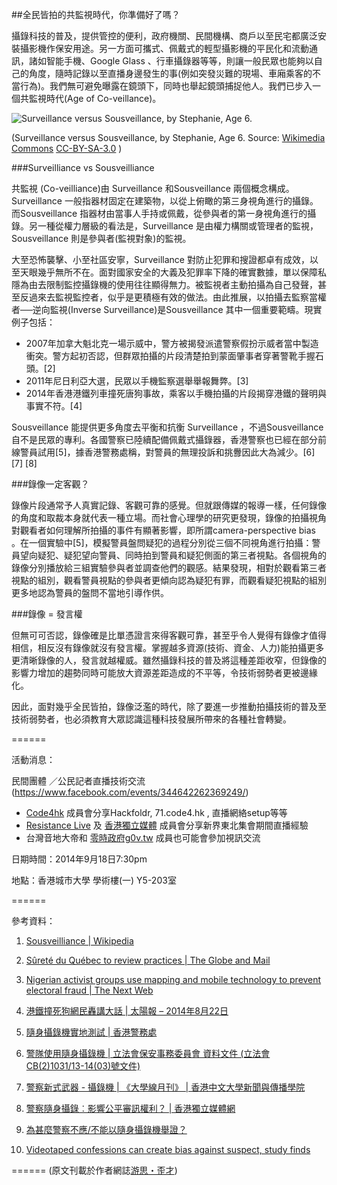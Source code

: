 ##全民皆拍的共監視時代，你準備好了嗎？

攝錄科技的普及，提供管控的便利，政府機關、民間機構、商戶以至民宅都廣泛安裝攝影機作保安用途。另一方面可攜式、佩戴式的輕型攝影機的平民化和流動通訊，諸如智能手機、Google Glass 、行車攝錄器等等，則讓一般民眾也能夠以自己的角度，隨時記錄以至直播身邊發生的事(例如突發災難的現場、車廂乘客的不當行為)。我們無可避免曝露在鏡頭下，同時也舉起鏡頭捕捉他人。我們已步入一個共監視時代(Age of Co-veillance)。

![Surveillance versus Sousveillance, by Stephanie, Age 6. ](http://upload.wikimedia.org/wikipedia/commons/thumb/7/7f/SurSousVeillanceByStephanieMannAge6.png/288px-SurSousVeillanceByStephanieMannAge6.png)

(Surveillance versus Sousveillance, by Stephanie, Age 6. Source: [Wikimedia Commons](http://commons.wikimedia.org/wiki/File:SurSousVeillanceByStephanieMannAge6.png) [CC-BY-SA-3.0](http://creativecommons.org/licenses/by-sa/3.0) )

###Surveilliance vs Sousveilliance

共監視 (Co-veilliance)由 Surveillance 和Sousveillance 兩個概念構成。 Surveillance 一般指器材固定在建築物，以從上俯瞰的第三身視角進行的攝錄。而Sousveillance 指器材由當事人手持或佩戴，從參與者的第一身視角進行的攝錄。另一種從權力層級的看法是，Surveillance 是由權力構關或管理者的監視，Sousveillance  則是參與者(監視對象)的監視。

大至恐怖襲擊、小至社區安寧，Surveillance 對防止犯罪和搜證都卓有成效，以至天眼幾乎無所不在。面對國家安全的大義及犯罪率下降的確實數據，單以保障私隱為由去限制監控攝錄機的使用往往顯得無力。被監視者主動拍攝為自己發聲，甚至反過來去監視監控者，似乎是更積極有效的做法。由此推展，以拍攝去監察當權者──逆向監視(Inverse Surveillance)是Sousveillance 其中一個重要範疇。現實例子包括：
* 2007年加拿大魁北克一場示威中，警方被揭發派遣警察假扮示威者當中製造衝突。警方起初否認，但群眾拍攝的片段清楚拍到蒙面肇事者穿著警靴手握石頭。[2]
* 2011年尼日利亞大選，民眾以手機監察選舉舉報舞弊。[3]
* 2014年香港港鐵列車撞死唐狗事故，乘客以手機拍攝的片段揭穿港鐵的聲明與事實不符。[4]

Sousveillance 能提供更多角度去平衡和抗衡 Surveillance ，不過Sousveillance 自不是民眾的專利。各國警察已陸續配備佩戴式攝錄器，香港警察也已經在部分前線警員試用[5]，據香港警務處稱，對警員的無理投訴和挑釁因此大為減少。[6] [7] [8] 

###錄像一定客觀？

錄像片段通常予人真實記錄、客觀可靠的感覺。但就跟傳媒的報導一樣，任何錄像的角度和取裁本身就代表一種立場。而社會心理學的研究更發現，錄像的拍攝視角對觀看者如何理解所拍攝的事件有顯著影響，即所謂camera-perspective bias 。在一個實驗中[5]，模擬警員盤問疑犯的過程分別從三個不同視角進行拍攝：警員望向疑犯、疑犯望向警員、同時拍到警員和疑犯側面的第三者視點。各個視角的錄像分別播放給三組實驗參與者並調查他們的觀感。結果發現，相對於觀看第三者視點的組別，觀看警員視點的參與者更傾向認為疑犯有罪，而觀看疑犯視點的組別更多地認為警員的盤問不當地引導作供。

###錄像 = 發言權

但無可可否認，錄像確是比單憑證言來得客觀可靠，甚至乎令人覺得有錄像才值得相信，相反沒有錄像就沒有發言權。掌握越多資源(技術、資金、人力)能拍攝更多更清晰錄像的人，發言就越權威。雖然攝錄科技的普及將這種差距收窄，但錄像的影響力增加的趨勢同時可能放大資源差距造成的不平等，令技術弱勢者更被邊緣化。

因此，面對幾乎全民皆拍，錄像泛濫的時代，除了要進一步推動拍攝技術的普及至技術弱勢者，也必須教育大眾認識這種科技發展所帶來的各種社會轉變。

======

活動消息：

民間團體 ／公民記者直播技術交流 (https://www.facebook.com/events/344642262369249/)

- [Code4hk](http://www.code4.hk/) 成員會分享Hackfoldr, 71.code4.hk , 直播網絡setup等等
- [Resistance Live](https://www.facebook.com/protestlive) 及 [香港獨立媒體](http://www.inmediahk.net/) 成員會分享新界東北集會期間直播經驗 
- 台灣音地大帝和 [零時政府g0v.tw](http://g0v.tw/) 成員也可能會參加視訊交流

日期時間：2014年9月18日7:30pm

地點：香港城市大學 學術樓(一) Y5-203室

======

參考資料：

1. [Sousveilliance | Wikipedia](http://en.m.wikipedia.org/wiki/Sousveillance)

2. [Sûreté du Québec to review practices | The Globe and Mail](http://www.theglobeandmail.com/news/national/srete-du-quebec-to-review-practices/article963443/)

3. [Nigerian activist groups use mapping and mobile technology to prevent electoral fraud | The Next Web](http://thenextweb.com/africa/2011/04/14/nigerian-activist-groups-use-mapping-and-mobile-technology-to-prevent-electoral-fraud/)

4. [港鐵撞死狗網民轟講大話 | 太陽報 – 2014年8月22日](https://hk.news.yahoo.com/%E6%B8%AF%E9%90%B5%E6%92%9E%E6%AD%BB%E7%8B%97%E7%B6%B2%E6%B0%91%E8%BD%9F%E8%AC%9B%E5%A4%A7%E8%A9%B1-220021067.html)

5. [隨身攝錄機實地測試 | 香港警務處](http://www.police.gov.hk/ppp_tc/11_useful_info/bwvc.html)

6. [警隊使用隨身攝錄機 | 立法會保安事務委員會 資料文件 (立法會CB(2)1031/13-14(03)號文件)](http://www.legco.gov.hk/yr13-14/chinese/panels/se/papers/se0318cb2-1031-3-c.pdf)

7. [警察新式武器 - 攝錄機 | 《大學線月刊》 | 香港中文大學新聞與傳播學院](http://www.com.cuhk.edu.hk/ubeat_past/030456/56pol.htm)

8. [警察隨身攝錄︰影響公平審訊權利？ |  香港獨立媒體網](http://www.inmediahk.net/node/1021633)

9. [為甚麼警察不應/不能以隨身攝錄機舉證？](http://johncoal.wordpress.com/2013/09/07/%E7%9F%AD%E6%89%93%EF%BC%883%EF%BC%89%EF%BC%9A%E7%82%BA%E7%94%9A%E9%BA%BC%E8%AD%A6%E5%AF%9F%E4%B8%8D%E6%87%89%E4%B8%8D%E8%83%BD%E4%BB%A5%E9%9A%A8%E8%BA%AB%E6%94%9D%E9%8C%84%E6%A9%9F%E8%88%89%E8%AD%89/)

10. [Videotaped confessions can create bias against suspect, study finds](http://www.eurekalert.org/pub_releases/2007-03/ou-vcc031307.php)
 
======
(原文刊載於作者網誌[游思・歪才](http://cyl-notes.blogspot.tw/2014/09/blog-post.html))

